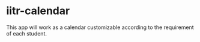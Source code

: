 # iitr-calendar
This app will work as a calendar customizable according to the requirement of each student.
